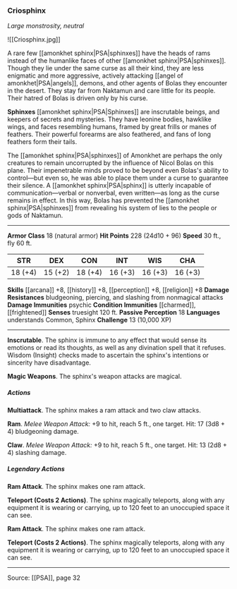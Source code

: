 ### Criosphinx
_Large monstrosity, neutral_

![[Criosphinx.jpg]]

A rare few [[amonkhet sphinx|PSA|sphinxes]] have the heads of rams instead of the humanlike faces of other [[amonkhet sphinx|PSA|sphinxes]]. Though they lie under the same curse as all their kind, they are less enigmatic and more aggressive, actively attacking [[angel of amonkhet|PSA|angels]], demons, and other agents of Bolas they encounter in the desert. They stay far from Naktamun and care little for its people. Their hatred of Bolas is driven only by his curse.

**Sphinxes** [[amonkhet sphinx|PSA|Sphinxes]] are inscrutable beings, and keepers of secrets and mysteries. They have leonine bodies, hawklike wings, and faces resembling humans, framed by great frills or manes of feathers. Their powerful forearms are also feathered, and fans of long feathers form their tails.

The [[amonkhet sphinx|PSA|sphinxes]] of Amonkhet are perhaps the only creatures to remain uncorrupted by the influence of Nicol Bolas on this plane. Their impenetrable minds proved to be beyond even Bolas's ability to control—but even so, he was able to place them under a curse to guarantee their silence. A [[amonkhet sphinx|PSA|sphinx]] is utterly incapable of communication—verbal or nonverbal, even written—as long as the curse remains in effect. In this way, Bolas has prevented the [[amonkhet sphinx|PSA|sphinxes]] from revealing his system of lies to the people or gods of Naktamun.






---

**Armor Class** 18 (natural armor)
**Hit Points** 228 (24d10 + 96)
**Speed** 30 ft., fly 60 ft.

| STR     | DEX     | CON     | INT     | WIS     | CHA     |
|---------|---------|---------|---------|---------|---------|
| 18 (+4) | 15 (+2) | 18 (+4) | 16 (+3) | 16 (+3) | 16 (+3) |

**Skills** [[arcana]] +8, [[history]] +8, [[perception]] +8, [[religion]] +8
**Damage Resistances** bludgeoning, piercing, and slashing from nonmagical attacks
**Damage Immunities** psychic
**Condition Immunities** [[charmed]], [[frightened]]
**Senses** truesight 120 ft.
**Passive Perception** 18
**Languages** understands Common, Sphinx
**Challenge** 13 (10,000 XP)

---

**Inscrutable**. The sphinx is immune to any effect that would sense its emotions or read its thoughts, as well as any divination spell that it refuses. Wisdom (Insight) checks made to ascertain the sphinx's intentions or sincerity have disadvantage.

**Magic Weapons**. The sphinx's weapon attacks are magical.

##### Actions
**Multiattack**. The sphinx makes a ram attack and two claw attacks.

**Ram**. _Melee Weapon Attack:_ +9 to hit, reach 5 ft., one target. Hit: 17 (3d8 + 4) bludgeoning damage.

**Claw**. _Melee Weapon Attack:_ +9 to hit, reach 5 ft., one target. Hit: 13 (2d8 + 4) slashing damage.

##### Legendary Actions
**Ram Attack**. The sphinx makes one ram attack.

**Teleport (Costs 2 Actions)**. The sphinx magically teleports, along with any equipment it is wearing or carrying, up to 120 feet to an unoccupied space it can see.

**Ram Attack**. The sphinx makes one ram attack.

**Teleport (Costs 2 Actions)**. The sphinx magically teleports, along with any equipment it is wearing or carrying, up to 120 feet to an unoccupied space it can see.


---

Source: [[PSA]], page 32